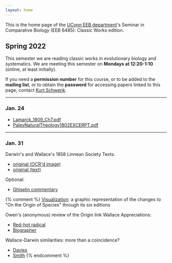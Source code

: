 ```yaml
---
layout: home
---
```

This is the home page of the [UConn EEB department](https://eeb.uconn.edu)'s Seminar in Comparative Biology (EEB 6485): Classic Works edition.

## Spring 2022

This semester we are reading classic works in evolutionary biology and systematics. We are meeting this semester on **Mondays at 12:20-1:10** (online, at least initially). 

If you need a **permission number** for this course, or to be added to the **mailing list**, or to obtain the **password** for accessing papers linked to this page, contact [Kurt Schwenk](mailto:kurt.schwenk@uconn.edu).

---

### Jan. 24

* [Lamarck_1809_Ch7.pdf](https://hydrodictyon.eeb.uconn.edu/courses/EEB6485/restricted/Lamarck_1809_Ch7.pdf)
* [PaleyNaturalTheology1802EXCERPT.pdf](https://hydrodictyon.eeb.uconn.edu/courses/EEB6485/restricted/PaleyNaturalTheology1802EXCERPT.pdf)

---
  
### Jan. 31

Darwin's and Wallace's 1858 Linnean Society Texts:

* [original (OCR'd image)](http://hydrodictyon.eeb.uconn.edu/courses/EEB6485/restricted/DarwinWallaceORIG1858.pdf)
* [original (text)](http://darwin-online.org.uk/content/frameset?pageseq=1&itemID=F350&viewtype=text)

Optional:

* [Ghiselin commentary](http://hydrodictyon.eeb.uconn.edu/courses/EEB6485/restricted/DarwinWallaceGhiselinPreface1858.pdf)

{% comment %}
[Visualization](http://benfry.com/traces/): a graphic representation of the changes to "On the Origin of Species" through its six editions

Owen's (anonymous) review of the Origin link Wallace Appreciations:

* [Red-hot radical](http://hydrodictyon.eeb.uconn.edu/courses/EEB6485/restricted/Evolution%E2%80%99s%20red-hot%20radical.pdf)
* [Biographer](http://hydrodictyon.eeb.uconn.edu/courses/EEB6485/restricted/Knapp_WallaceBiogeographyFounder_Science2013.pdf)
 
Wallace-Darwin similarities: more than a coincidence?

* [Davies](http://hydrodictyon.eeb.uconn.edu/courses/EEB6485/restricted/Davies_DarwinWallaceNonidenpendence_BiolJLinnSoc2013.pdf)
* [Smith](http://hydrodictyon.eeb.uconn.edu/courses/EEB6485/restricted/Smith_Wallace-DarwinMail_BiolJLinnSoc2013.pdf)
{% endcomment %}
